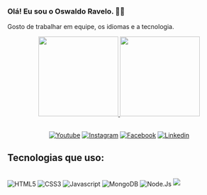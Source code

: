 ### Olá! Eu sou o Oswaldo Ravelo. 🖖🏿
Gosto de trabalhar em equipe, os idiomas e a tecnologia.


<div align="center">
  <a href="https://github.com/Ravelos">
  <img height="180em" src="https://github-readme-stats.vercel.app/api?username=Ravelos&show_icons=true&theme=blue-green&include_all_commits=true&count_private=false"/>
  <img height="180em" src="https://github-readme-stats.vercel.app/api/top-langs/?username=Ravelos&layout=compact&langs_count=7&theme=blue-green"/>
</div>
   <div align="center"></br>

[![Youtube](https://img.shields.io/badge/YouTube-FF0000?style=for-the-badge&logo=youtube&logoColor=white)](https://youtube.com/channel/UCGkI_FyjOsjWr3hvSmEwLWg) [![Instagram]( 	https://img.shields.io/badge/Instagram-E4405F?style=for-the-badge&logo=instagram&logoColor=white)](https://www.instagram.com/raveloswaldo/)  [![Facebook](https://img.shields.io/badge/Facebook-1877F2?style=for-the-badge&logo=facebook&logoColor=white)](https://www.facebook.com/raveloensena)   [![Linkedin](https://img.shields.io/badge/LinkedIn-0077B5?style=for-the-badge&logo=linkedin&logoColor=white)](https://www.linkedin.com/in/raveloswaldo/)

</div>

## Tecnologias que uso:

<div style="display:inline_block"></br>
   <img align= "center" alt="HTML5" src="https://img.shields.io/badge/HTML5-E34F26?style=for-the-badge&logo=html5&logoColor=white" />
   <img align= "center" alt="CSS3" src="https://img.shields.io/badge/CSS-239120?&style=for-the-badge&logo=css3&logoColor=white" />
   <img align= "center" alt="Javascript" src="https://img.shields.io/badge/JavaScript-323330?style=for-the-badge&logo=javascript&logoColor=F7DF1E" />
   <img align= "center" alt="MongoDB" src="https://img.shields.io/badge/MongoDB-4EA94B?style=for-the-badge&logo=mongodb&logoColor=white" />
   <img align= "center" alt="Node.Js" src="https://img.shields.io/badge/Node.js-43853D?style=for-the-badge&logo=node.js&logoColor=white" />
   <img src = "https://github.com/Ravelos/Ravelos/blob/output/github-contribution-grid-snake.svg" />
   
  
</div>






<!---
Ravelos/Ravelos is a ✨ special ✨ repository because its `README.md` (this file) appears on your GitHub profile.
You can click the Preview link to take a look at your changes.
--->
